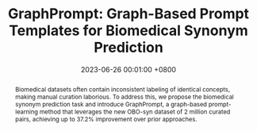 ---
title:          "GraphPrompt: Graph-Based Prompt Templates for Biomedical Synonym Prediction"
date:           2023-06-26 00:01:00 +0800
selected:       false
pub:            "Proceedings of the AAAI Conference on Artificial Intelligence"
# pub_pre:        "Submitted to "
# pub_post:       'Under review.'
# pub_last:       ' <span class="badge badge-pill badge-publication badge-success">Editor highlights</span>'
pub_date:       "2023"
abstract: >-
  Biomedical datasets often contain inconsistent labeling of identical concepts, making manual curation laborious. To address this, we propose the biomedical synonym prediction task and introduce GraphPrompt, a graph-based prompt-learning method that leverages the new OBO-syn dataset of 2 million curated pairs, achieving up to 37.2% improvement over prior approaches.
cover:          /assets/images/covers/graphprompt.png
authors:
  - Hanwen Xu*
  - Jiayou Zhang*
  - Zhirui Wang*
  - Shizhuo Zhang
  - Megh Bhalerao
  - Yucong Liu
  - Dawei Zhu
  - Sheng Wang
links:
  Code: https://github.com/HanwenXuTHU/GraphPrompt
---
